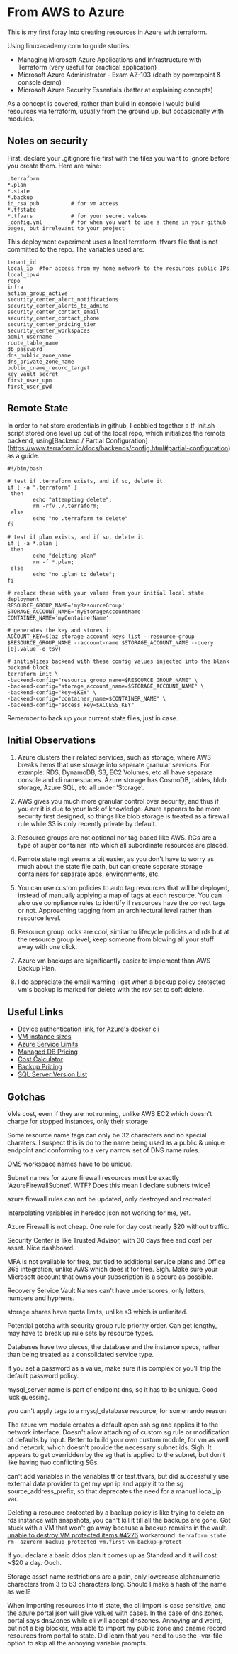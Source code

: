 # From AWS to Azure

This is my first foray into creating resources in Azure with terraform.

Using linuxacademy.com to guide studies:
- Managing Microsoft Azure Applications and Infrastructure with Terraform (very useful for practical application)
- Microsoft Azure Administrator - Exam AZ-103 (death by powerpoint & console demo)
- Microsoft Azure Security Essentials (better at explaining concepts)

As a concept is covered, rather than build in console I would build resources via terraform, usually from the ground up, but occasionally with modules.

## Notes on security
First, declare your .gitignore file first with the files you want to ignore before you create them. Here are mine:
```
.terraform
*.plan
*.state
*.backup
id_rsa.pub          # for vm access
*.tfstate
*.tfvars            # for your secret values
_config.yml         # for when you want to use a theme in your github pages, but irrelevant to your project
```
This deployment experiment uses a local terraform .tfvars file that is not committed to the repo.
The variables used are:
 ```
tenant_id
local_ip  #for access from my home network to the resources public IPs
local_ipv4                          
repo                                
infra                               
action_group_active
security_center_alert_notifications 
security_center_alerts_to_admins
security_center_contact_email
security_center_contact_phone
security_center_pricing_tier
security_center_workspaces
admin_username 
route_table_name
db_password
dns_public_zone_name
dns_private_zone_name
public_cname_record_target  
key_vault_secret  
first_user_upn
first_user_pwd
```
## Remote State
In order to not store credentials in github, I cobbled together a tf-init.sh script stored one level up out of the local repo, which initializes the remote backend, using[Backend / Partial Configuration] (https://www.terraform.io/docs/backends/config.html#partial-configuration) as a guide.
```
#!/bin/bash

# test if .terraform exists, and if so, delete it
if [ -a ".terraform" ]
 then
        echo "attempting delete";
        rm -rfv ./.terraform;
 else
        echo "no .terraform to delete"
fi

# test if plan exists, and if so, delete it
if [ -a *.plan ]
 then
        echo "deleting plan"
        rm -f *.plan;
 else
        echo "no .plan to delete";
fi

# replace these with your values from your initial local state deployment
RESOURCE_GROUP_NAME='myResourceGroup' 
STORAGE_ACCOUNT_NAME='myStorageAccountName'
CONTAINER_NAME='myContainerName'

# generates the key and stores it
ACCOUNT_KEY=$(az storage account keys list --resource-group $RESOURCE_GROUP_NAME --account-name $STORAGE_ACCOUNT_NAME --query [0].value -o tsv)

# initializes backend with these config values injected into the blank backend block
terraform init \
-backend-config="resource_group_name=$RESOURCE_GROUP_NAME" \
-backend-config="storage_account_name=$STORAGE_ACCOUNT_NAME" \
-backend-config="key=$KEY" \
-backend-config="container_name=$CONTAINER_NAME" \
-backend-config="access_key=$ACCESS_KEY"
```

Remember to back up your current state files, just in case.

## Initial Observations
1. Azure clusters their related services, such as storage, where AWS breaks items that use storage into separate granular services.
For example: RDS, DynamoDB, S3, EC2 Volumes, etc all have separate console and cli namespaces. Azure storage has CosmoDB, tables, blob storage, Azure SQL, etc all under 'Storage'.

2. AWS gives you much more granular control over security, and thus if you err it is due to your lack of knowledge. Azure appears to be more security first designed, so things like blob storage is treated as a firewall rule while S3 is only recently private by default.

3. Resource groups are not optional nor tag based like AWS. RGs are a type of super container into which all subordinate resources are placed.

4. Remote state mgt seems a bit easier, as you don't have to worry as much about the state file path, but can create separate storage containers for separate apps, environments, etc.

5. You can use custom policies to auto tag resources that will be deployed, instead of manually applying a map of tags at each resource. You can also use compliance rules to identify if resources have the correct tags or not. Approaching tagging from an architectural level rather than resource level.

6. Resource group locks are cool, similar to lifecycle policies and rds but at the resource group level, keep someone from blowing all your stuff away with one click.

7. Azure vm backups are significantly easier to implement than AWS Backup Plan.

8. I do appreciate the email warning I get when a backup policy protected vm's backup is marked for delete with the rsv set to soft delete.

## Useful Links
 - [Device authentication link, for Azure's docker cli](https://microsoft.com/devicelogin)
 - [VM instance sizes](https://docs.microsoft.com/en-us/azure/virtual-machines/windows/sizes)
 - [Azure Service Limits](https://docs.microsoft.com/en-us/azure/azure-resource-manager/management/azure-subscription-service-limits)
 - [Managed DB Pricing](https://azure.microsoft.com/en-us/pricing/details/sql-database/managed/) 
 - [Cost Calculator](https://azure.microsoft.com/en-us/pricing/calculator/)
 - [Backup Pricing](https://azure.microsoft.com/en-us/pricing/details/backup/)
 - [SQL Server Version List](https://en.wikipedia.org/wiki/History_of_Microsoft_SQL_Server)
 

 
 ## Gotchas
 
 VMs cost, even if they are not running, unlike AWS EC2 which doesn't charge for stopped instances, only their storage
 
 Some resource name tags can only be 32 characters and no special charaters. I suspect this is do to the name being used as a public & unique endpoint and conforming to a very narrow set of DNS name rules.
 
 OMS workspace names have to be unique.
 
 Subnet names for azure firewall resources must be exactly 'AzureFirewallSubnet'. WTF? Does this mean I declare subnets twice?
 
 azure firewall rules can not be updated, only destroyed and recreated
 
 Interpolating variables in heredoc json not working for me, yet.

 Azure Firewall is not cheap. One rule for day cost nearly $20 without traffic.
 
 Security Center is like Trusted Advisor, with 30 days free and cost per asset. Nice dashboard.
 
 MFA is not available for free, but tied to additional service plans and Office 365 integration, unlike AWS which does it for free. Sigh. Make sure your Microsoft account that owns your subscription is a secure as possible.
 
 Recovery Service Vault Names can't have underscores, only letters, numbers and hyphens. 
 
 storage shares have quota limits, unlike s3 which is unlimited.
 
 Potential gotcha with security group rule priority order. Can get lengthy, may have to break up rule sets by resource types.

 Databases have two pieces, the database and the instance specs, rather than being treated as a consolidated service type.
 
 If you set a password as a value, make sure it is complex or you'll trip the default password policy.
 
 mysql_server name is part of endpoint dns, so it has to be unique. Good luck guessing. 
 
 you can't apply tags to a mysql_database resource, for some rando reason. 
 
 The azure vm module creates a default open ssh sg and applies it to the network interface. Doesn't allow attaching of custom sg rule or modification of defaults by input. Better to build your own custom module, for vm as well and network, which doesn't provide the necessary subnet ids. Sigh. It appears to get overridden by the sg that is applied to the subnet, but don't like having two conflicting SGs.
 
 can't add variables in the variables.tf or test.tfvars, but did successfully use external data provider to get my vpn ip and apply it to the sg source_address_prefix, so that deprecates the need for a manual local_ip var. 
 
 Deleting a resource protected by a backup policy is like trying to delete an rds instance with snapshots, you can't kill it till all the backups are gone. Got stuck with a VM that won't go away because a backup remains in the vault.
[unable to destroy VM protected items #4276](https://github.com/terraform-providers/terraform-provider-azurerm/issues/4276) 
 workaround: ```terraform state rm  azurerm_backup_protected_vm.first-vm-backup-protect```

If you declare a basic ddos plan it comes up as Standard and it will cost ~$20 a day. Ouch.

Storage asset name restrictions are a pain, only lowercase alphanumeric characters from 3 to 63 characters long. Should I make a hash of the name as well?

When importing resources into tf state, the cli import is case sensitive, and the azure portal json will give values with cases. In the case of dns zones, portal says dnsZones while cli will accept dnszones. Annoying and weird, but not a big blocker, was able to import my public zone and cname record resources from portal to state. Did learn that you need to use the -var-file option to skip all the annoying variable prompts.


